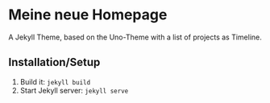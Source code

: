 # Meine neue Homepage
A Jekyll Theme, based on the Uno-Theme with a list of projects as Timeline.

## Installation/Setup
1. Build it: `jekyll build`
2. Start Jekyll server: `jekyll serve`
